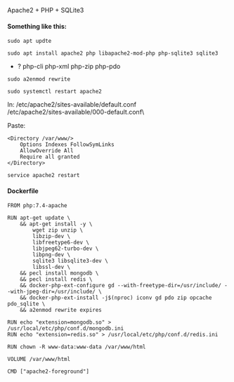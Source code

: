 Apache2 + PHP + SQLite3

#### Something like this:

```
sudo apt updte
```
```
sudo apt install apache2 php libapache2-mod-php php-sqlite3 sqlite3
```
- ? php-cli php-xml php-zip php-pdo
```
sudo a2enmod rewrite
```
```
sudo systemctl restart apache2
```
In:
/etc/apache2/sites-available/default.conf\
/etc/apache2/sites-available/000-default.conf\

Paste:
```
<Directory /var/www/>
    Options Indexes FollowSymLinks
    AllowOverride All
    Require all granted
</Directory>
```
```
service apache2 restart
```

#### Dockerfile
```
FROM php:7.4-apache

RUN apt-get update \
    && apt-get install -y \
		wget zip unzip \
        libzip-dev \
        libfreetype6-dev \
        libjpeg62-turbo-dev \
        libpng-dev \
        sqlite3 libsqlite3-dev \
        libssl-dev \
    && pecl install mongodb \
    && pecl install redis \
    && docker-php-ext-configure gd --with-freetype-dir=/usr/include/ --with-jpeg-dir=/usr/include/ \
    && docker-php-ext-install -j$(nproc) iconv gd pdo zip opcache pdo_sqlite \
    && a2enmod rewrite expires

RUN echo "extension=mongodb.so" > /usr/local/etc/php/conf.d/mongodb.ini
RUN echo "extension=redis.so" > /usr/local/etc/php/conf.d/redis.ini

RUN chown -R www-data:www-data /var/www/html

VOLUME /var/www/html

CMD ["apache2-foreground"]
```